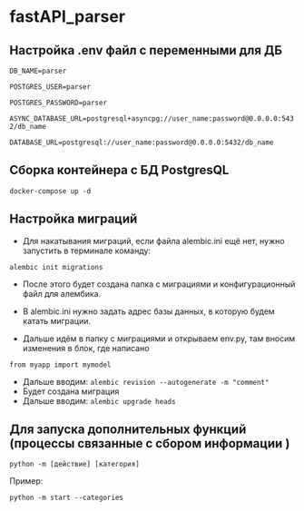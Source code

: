# fastAPI_parser

 ## Настройка .env файл с переменными для ДБ

```DB_NAME=parser```

```POSTGRES_USER=parser```

```POSTGRES_PASSWORD=parser```

```ASYNC_DATABASE_URL=postgresql+asyncpg://user_name:password@0.0.0.0:5432/db_name```

```DATABASE_URL=postgresql://user_name:password@0.0.0.0:5432/db_name```

 ##  Cборка контейнера с БД PostgresQL
 
 ```docker-compose up -d```

 ## Настройка миграций 

 - Для накатывания миграций, если файла alembic.ini ещё нет, нужно запустить в терминале команду:

```
alembic init migrations
```

 - После этого будет создана папка с миграциями и конфигурационный файл для алембика.

  - В alembic.ini нужно задать адрес базы данных, в которую будем катать миграции.
  - Дальше идём в папку с миграциями и открываем env.py, там вносим изменения в блок, где написано 

```
from myapp import mymodel
```

- Дальше вводим: ```alembic revision --autogenerate -m "comment"```
- Будет создана миграция
- Дальше вводим: ```alembic upgrade heads```

## Для запуска дополнительных функций (процессы связанные с сбором информации )

 ```python -m [действие] [категория]```

 Пример:

 ```python -m start --categories```


